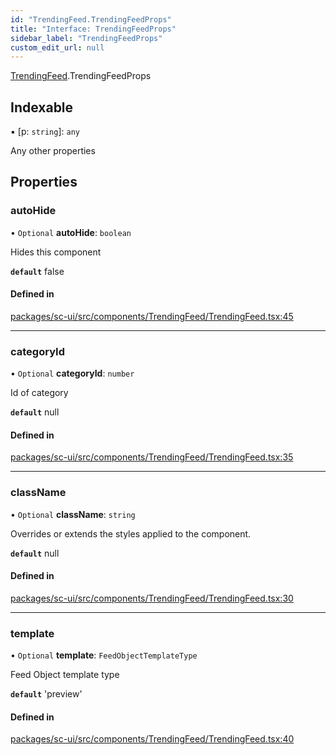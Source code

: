 ```yaml
---
id: "TrendingFeed.TrendingFeedProps"
title: "Interface: TrendingFeedProps"
sidebar_label: "TrendingFeedProps"
custom_edit_url: null
---
```


[TrendingFeed](../modules/TrendingFeed.md).TrendingFeedProps

## Indexable

▪ [p: `string`]: `any`

Any other properties

## Properties

### autoHide

• `Optional` **autoHide**: `boolean`

Hides this component

**`default`** false

#### Defined in

[packages/sc-ui/src/components/TrendingFeed/TrendingFeed.tsx:45](https://github.com/selfcommunity/community-ui/blob/67100aa/packages/sc-ui/src/components/TrendingFeed/TrendingFeed.tsx#L45)

___

### categoryId

• `Optional` **categoryId**: `number`

Id of category

**`default`** null

#### Defined in

[packages/sc-ui/src/components/TrendingFeed/TrendingFeed.tsx:35](https://github.com/selfcommunity/community-ui/blob/67100aa/packages/sc-ui/src/components/TrendingFeed/TrendingFeed.tsx#L35)

___

### className

• `Optional` **className**: `string`

Overrides or extends the styles applied to the component.

**`default`** null

#### Defined in

[packages/sc-ui/src/components/TrendingFeed/TrendingFeed.tsx:30](https://github.com/selfcommunity/community-ui/blob/67100aa/packages/sc-ui/src/components/TrendingFeed/TrendingFeed.tsx#L30)

___

### template

• `Optional` **template**: `FeedObjectTemplateType`

Feed Object template type

**`default`** 'preview'

#### Defined in

[packages/sc-ui/src/components/TrendingFeed/TrendingFeed.tsx:40](https://github.com/selfcommunity/community-ui/blob/67100aa/packages/sc-ui/src/components/TrendingFeed/TrendingFeed.tsx#L40)
